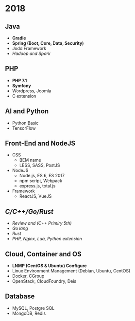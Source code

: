 # 2018

## Java

- __Gradle__
- __Spring (Boot, Core, Data, Security)__
- Jodd Framework
- _Hadoop and Spark_

## PHP

- __PHP 7.1__
- __Symfony__
- Wordpress, Joomla
- C extension

## AI and Python

- Python Basic
- TensorFlow

## Front-End and NodeJS

- CSS
    - BEM name
    - LESS, SASS, PostJS
- NodeJS
    - Node.js, ES 6, ES 2017
    - npm script, Webpack
    - express.js, total.js
- Framework
    - ReactJS, VueJS

## _C/C++/Go/Rust_

- _Review and (C++ Primiry 5th)_
- _Go lang_
- _Rust_
- _PHP, Nginx, Lua, Python extension_

## Cloud, Container and OS

- __LNMP (CentOS & Ubuntu) Configure__
- Linux Environment Management (Debian, Ubuntu, CentOS)
- Docker, CGroup
- OpenStack, CloudFoundry, Deis

## Database

- MySQL, Postgre SQL
- MongoDB, Redis
